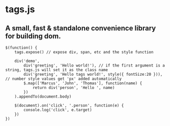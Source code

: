 tags.js
=======

A small, fast & standalone convenience library for building dom.
----------------------------------------------------------------

	$(function() {
		tags.expose() // expose div, span, etc and the style function
	
		div('demo',
			div('greeting', 'Hello world!'), // if the first argument is a string, tags.js will set it as the class name
			div('greeting', 'Hello tags world!', style({ fontSize:20 })), // number style values get 'px' added automatically
			$.map(['Marcus', 'John', 'Thomas'], function(name) {
				return div('person', 'Hello ', name)
			})
		).appendTo(document.body)
	
		$(document).on('click', '.person', function(e) {
			console.log('click', e.target)
		})
	})
